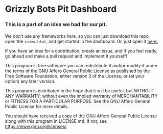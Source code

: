 # Grizzly Bots Pit Dashboard
### This is a part of an idea we had for our pit. 
#### 

We don't use any frameworks here, so you can just download this repo, open the ```index.html```, and get started in the dashboard. Or, just open it [here.](https://ftcgrizzlybots11918.github.io/FTC11918-PitKioskDashboard) 

If you have an idea for a contribution, create an issue, and if you feel ready, go ahead and make a pull request and implement it yourself!

This program is free software: you can redistribute it and/or modify it under the terms of the GNU Affero General Public License as published by the Free Software Foundation, either version 3 of the License, or (at your option) any later version.

This program is distributed in the hope that it will be useful, but WITHOUT ANY WARRANTY; without even the implied warranty of MERCHANTABILITY or FITNESS FOR A PARTICULAR PURPOSE.  See the GNU Affero General Public License for more details.

You should have received a copy of the GNU Affero General Public License along with this program in LICENSE.md.  If not, see <https://www.gnu.org/licenses/>.

